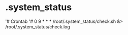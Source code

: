 # .system_status

'# Crontab
'# 0 9 * * * /root/.system_status/check.sh &> /root/.system_status/check.log
